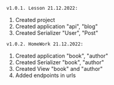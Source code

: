 ```bash
v1.0.1. Lesson 21.12.2022:
```
1. Сreated project
2. Сreated application "api", "blog"
3. Сreated Serializer "User", "Post"

```bash
v1.0.2. HomeWork 21.12.2022:
```
1. Сreated application "book", "author"
2. Сreated Serializer "book", "author"
3. Сreated View "book" and "author"
4. Added endpoints in urls 
